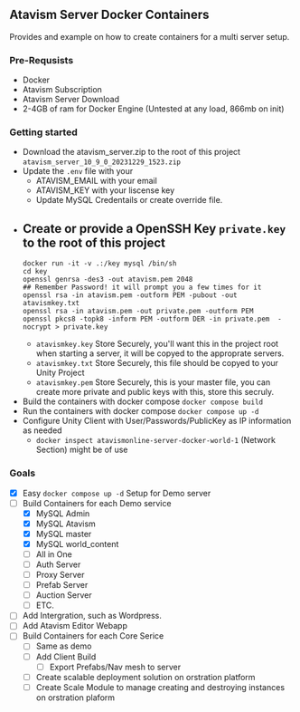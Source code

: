 ## Atavism Server Docker Containers
Provides and example on how to create containers for a multi server setup. 

### Pre-Requsists
- Docker
- Atavism Subscription
- Atavism Server Download
- 2-4GB of ram for Docker Engine (Untested at any load, 866mb on init) 

### Getting started
- Download the atavism_server.zip to the root of this project `atavism_server_10_9_0_20231229_1523.zip`
- Update the `.env` file with your
  - ATAVISM_EMAIL with your email
  - ATAVISM_KEY with your liscense key
  - Update MySQL Credentails or create override file. 
- Create or provide a OpenSSH Key `private.key` to the root of this project
  - 
   ```
   docker run -it -v .:/key mysql /bin/sh
   cd key
   openssl genrsa -des3 -out atavism.pem 2048
   ## Remember Password! it will prompt you a few times for it
   openssl rsa -in atavism.pem -outform PEM -pubout -out atavismkey.txt
   openssl rsa -in atavism.pem -out private.pem -outform PEM
   openssl pkcs8 -topk8 -inform PEM -outform DER -in private.pem  -nocrypt > private.key
   ```
  - `atavismkey.key` Store Securely, you'll want this in the project root when starting a server, it will be copyed to the approprate servers. 
  - `atavismkey.txt` Store Securely, this file should be copyed to your Unity Project
  - `atavismkey.pem` Store Securely, this is your master file, you can create more private and public keys with this, store this secruly. 
- Build the containers with docker compose `docker compose build`
- Run the containers with docker compose `docker compose up -d`
- Configure Unity Client with User/Passwords/PublicKey as IP information as needed
  - `docker inspect atavismonline-server-docker-world-1` (Network Section) might be of use
### Goals
- [x] Easy `docker compose up -d` Setup for Demo server
- [ ] Build Containers for each Demo service
  - [X] MySQL Admin
  - [X] MySQL Atavism
  - [X] MySQL master
  - [X] MySQL world_content
  - [ ] All in One
  - [ ] Auth Server
  - [ ] Proxy Server
  - [ ] Prefab Server
  - [ ] Auction Server
  - [ ] ETC.
- [ ] Add Intergration, such as Wordpress.
- [ ] Add Atavism Editor Webapp
- [ ] Build Containers for each Core Serice
  - [ ] Same as demo
  - [ ] Add Client Build
    - [ ] Export Prefabs/Nav mesh to server
  - [ ] Create scalable deployment solution on orstration platform
  - [ ] Create Scale Module to manage creating and destroying instances on orstration plaform

